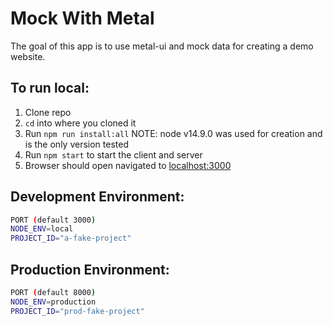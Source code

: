 # Mock With Metal

The goal of this app is to use metal-ui and mock data for creating a demo website.

## To run local:

1. Clone repo
2. `cd` into where you cloned it
3. Run `npm run install:all` NOTE: node v14.9.0 was used for creation and is the only version tested
4. Run `npm start` to start the client and server
5. Browser should open navigated to [localhost:3000](http://localhost:3000)

## Development Environment:

```sh
PORT (default 3000)
NODE_ENV=local
PROJECT_ID="a-fake-project"
```

## Production Environment:

```sh
PORT (default 8000)
NODE_ENV=production
PROJECT_ID="prod-fake-project"
```